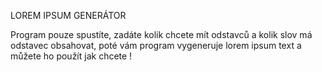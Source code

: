 LOREM IPSUM GENERÁTOR


Program pouze spustíte, zadáte kolik chcete mít odstavců a kolik slov má odstavec obsahovat, poté vám program vygeneruje lorem ipsum text a můžete ho použít jak chcete !
